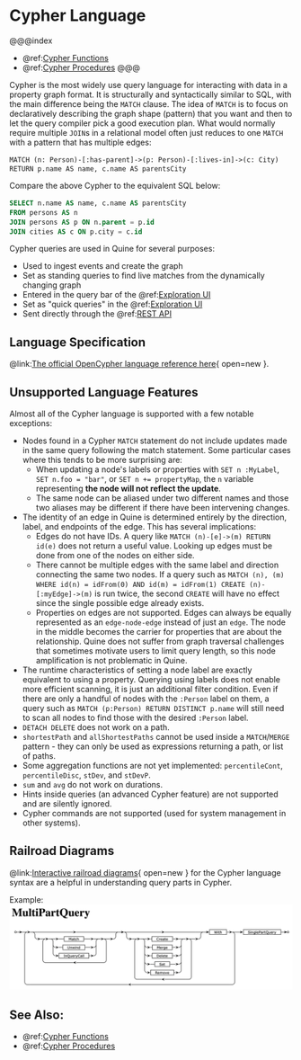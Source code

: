 # Cypher Language

@@@index
* @ref:[Cypher Functions](cypher-functions.md)
* @ref:[Cypher Procedures](cypher-procedures.md)
@@@


Cypher is the most widely use query language for interacting with data in a property graph format. It is structurally and syntactically similar to SQL, with the main difference being the `MATCH` clause. The idea of `MATCH` is to focus on declaratively describing the graph shape (pattern) that you want and then to let the query compiler pick a good execution plan. What would normally require multiple `JOIN`s in a relational model often just reduces to one `MATCH` with a pattern that has multiple edges:

```cypher
MATCH (n: Person)-[:has-parent]->(p: Person)-[:lives-in]->(c: City)
RETURN p.name AS name, c.name AS parentsCity
```

Compare the above Cypher to the equivalent SQL below:

```sql
SELECT n.name AS name, c.name AS parentsCity
FROM persons AS n
JOIN persons AS p ON n.parent = p.id
JOIN cities AS c ON p.city = c.id
```

Cypher queries are used in Quine for several purposes:

  * Used to ingest events and create the graph
  * Set as standing queries to find live matches from the dynamically changing graph
  * Entered in the query bar of the @ref:[Exploration UI](../../getting-started/exploration-ui.md)
  * Set as "quick queries" in the @ref:[Exploration UI](../../getting-started/exploration-ui.md)
  * Sent directly through the @ref:[REST API](../rest-api.md)

## Language Specification
@link:[The official OpenCypher language reference here](https://s3.amazonaws.com/artifacts.opencypher.org/openCypher9.pdf){ open=new }.

## Unsupported Language Features
Almost all of the Cypher language is supported with a few notable exceptions:

* Nodes found in a Cypher `MATCH` statement do not include updates made in the same query following the match statement. Some particular cases where this tends to be more surprising are:
    * When updating a node's labels or properties with `SET n :MyLabel`, `SET n.foo = "bar"`, or `SET n += propertyMap`, the `n` variable representing **the node will not reflect the update**.
    * The same node can be aliased under two different names and those two aliases may be different if there have been intervening changes.
* The identity of an edge in Quine is determined entirely by the direction, label, and endpoints of the edge. This has several implications:
    * Edges do not have IDs. A query like `MATCH (n)-[e]->(m) RETURN id(e)` does not return a useful value. Looking up edges must be done from one of the nodes on either side.
    * There cannot be multiple edges with the same label and direction connecting the same two nodes. If a query such as `MATCH (n), (m) WHERE id(n) = idFrom(0) AND id(m) = idFrom(1) CREATE (n)-[:myEdge]->(m)` is run twice, the second `CREATE` will have no effect since the single possible edge already exists.
    * Properties on edges are not supported. Edges can always be equally represented as an `edge-node-edge` instead of just an `edge`. The node in the middle becomes the carrier for properties that are about the relationship. Quine does not suffer from graph traversal challenges that sometimes motivate users to limit query length, so this node amplification is not problematic in Quine.
* The runtime characteristics of setting a node label are exactly equivalent to using a property. Querying using labels does not enable more efficient scanning, it is just an additional filter condition. Even if there are only a handful of nodes with the `:Person` label on them, a query such as `MATCH (p:Person) RETURN DISTINCT p.name` will still need to scan all nodes to find those with the desired `:Person` label.
* `DETACH DELETE` does not work on a path.
* `shortestPath` and `allShortestPaths` cannot be used inside a `MATCH`/`MERGE` pattern - they can only be used as expressions returning a path, or list of paths.
* Some aggregation functions are not yet implemented: `percentileCont`, `percentileDisc`, `stDev`, and `stDevP`. 
* `sum` and `avg` do not work on durations.
* Hints inside queries (an advanced Cypher feature) are not supported and are silently ignored.
* Cypher commands are not supported (used for system management in other systems).

## Railroad Diagrams
@link:[Interactive railroad diagrams](https://s3.amazonaws.com/artifacts.opencypher.org/M18/railroad/Cypher.html){ open=new } for the Cypher language syntax are a helpful in understanding query parts in Cypher. 

Example:
![cypher railroad](cypher-MultiPartQuery-railroad-diagram.png)
## See Also:
* @ref:[Cypher Functions](cypher-functions.md)
* @ref:[Cypher Procedures](cypher-procedures.md)
